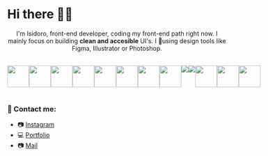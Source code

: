 # Hi there 🤟🏻

<p align="center"> 
I'm Isidoro, front-end developer, coding my front-end path right now.
I mainly focus on building <strong>clean and accesible</strong> UI's. I 🖤using design tools like Figma, Illustrator or Photoshop.
</p>
<br>
<div align="center" style="display:flex;">
<img align="top" height="50px" src="https://image.flaticon.com/icons/png/128/732/732212.png">
<img align="top" height="50px" src="https://image.flaticon.com/icons/png/128/732/732190.png">
<img align="top" height="50px" src="https://img.icons8.com/color/48/000000/bootstrap.png"/>
<img align="top" height="50px" src="https://image.flaticon.com/icons/png/128/919/919831.png">
<img align="top" height="50px" 
src="https://img.icons8.com/color/48/000000/javascript.png"/>
<img align="top" height="50px" src="https://img.icons8.com/officel/480/000000/react.png"/>
<img align="top" height="50px"  src="https://img.icons8.com/color/48/000000/c-programming.png"/>
<img align="top" height="50px" src="https://img.icons8.com/color/48/000000/c-plus-plus-logo.png"/>
<img src="https://img.icons8.com/color/48/000000/c-sharp-logo.png"/>
<img src="https://img.icons8.com/color/48/000000/git.png"/>
<br>
<img align="top" height="50px"  src="https://img.icons8.com/color/48/000000/figma.png"/>
<img align="top" height="50px"  src="https://img.icons8.com/color/48/000000/adobe-photoshop.png"/>
<img align="top" height="50px"  src="https://img.icons8.com/color/48/000000/adobe-illustrator.png"/>
</div>
<br>

### 🤖 Contact me:

 - 📷 <a href="https://www.instagram.com/codesign.dev/"> Instagram </a>
 - 💻 <a href="https://isidoro.vercel.app/"> Portfolio </a>
 - 📷 <a href="mailto:arostegui.isidoro@gmail.com"> Mail </a>

